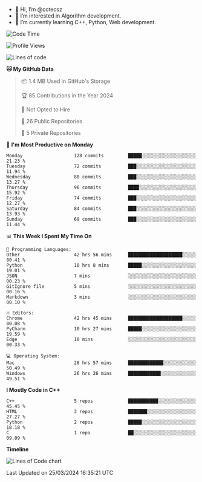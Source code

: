 - 👋 Hi, I’m @cotecsz
- 👀 I’m interested in Algorithm development.
- 🌱 I’m currently learning C++, Python, Web development.

<!---
cotecsz/cotecsz is a ✨ special ✨ repository because its `README.md` (this file) appears on your GitHub profile.
You can click the Preview link to take a look at your changes.
--->

<!--START_SECTION:waka-->
![Code Time](http://img.shields.io/badge/Code%20Time-720%20hrs%2024%20mins-blue)

![Profile Views](http://img.shields.io/badge/Profile%20Views-0-blue)

![Lines of code](https://img.shields.io/badge/From%20Hello%20World%20I%27ve%20Written-1.2%20million%20lines%20of%20code-blue)

**🐱 My GitHub Data** 

> 📦 1.4 MB Used in GitHub's Storage 
 > 
> 🏆 85 Contributions in the Year 2024
 > 
> 🚫 Not Opted to Hire
 > 
> 📜 26 Public Repositories 
 > 
> 🔑 5 Private Repositories 
 > 
📅 **I'm Most Productive on Monday** 

```text
Monday                   128 commits         █████░░░░░░░░░░░░░░░░░░░░   21.23 % 
Tuesday                  72 commits          ███░░░░░░░░░░░░░░░░░░░░░░   11.94 % 
Wednesday                80 commits          ███░░░░░░░░░░░░░░░░░░░░░░   13.27 % 
Thursday                 96 commits          ████░░░░░░░░░░░░░░░░░░░░░   15.92 % 
Friday                   74 commits          ███░░░░░░░░░░░░░░░░░░░░░░   12.27 % 
Saturday                 84 commits          ███░░░░░░░░░░░░░░░░░░░░░░   13.93 % 
Sunday                   69 commits          ███░░░░░░░░░░░░░░░░░░░░░░   11.44 % 
```


📊 **This Week I Spent My Time On** 

```text
💬 Programming Languages: 
Other                    42 hrs 56 mins      ████████████████████░░░░░   80.41 % 
Python                   10 hrs 8 mins       █████░░░░░░░░░░░░░░░░░░░░   19.01 % 
JSON                     7 mins              ░░░░░░░░░░░░░░░░░░░░░░░░░   00.23 % 
GitIgnore file           5 mins              ░░░░░░░░░░░░░░░░░░░░░░░░░   00.16 % 
Markdown                 3 mins              ░░░░░░░░░░░░░░░░░░░░░░░░░   00.10 % 

🔥 Editors: 
Chrome                   42 hrs 45 mins      ████████████████████░░░░░   80.08 % 
PyCharm                  10 hrs 27 mins      █████░░░░░░░░░░░░░░░░░░░░   19.59 % 
Edge                     10 mins             ░░░░░░░░░░░░░░░░░░░░░░░░░   00.33 % 

💻 Operating System: 
Mac                      26 hrs 57 mins      █████████████░░░░░░░░░░░░   50.49 % 
Windows                  26 hrs 26 mins      ████████████░░░░░░░░░░░░░   49.51 % 
```

**I Mostly Code in C++** 

```text
C++                      5 repos             ███████████░░░░░░░░░░░░░░   45.45 % 
HTML                     3 repos             ███████░░░░░░░░░░░░░░░░░░   27.27 % 
Python                   2 repos             █████░░░░░░░░░░░░░░░░░░░░   18.18 % 
C                        1 repo              ██░░░░░░░░░░░░░░░░░░░░░░░   09.09 % 
```



**Timeline**

![Lines of Code chart](https://raw.githubusercontent.com/cotecsz/cotecsz/master/assets/bar_graph.png)


 Last Updated on 25/03/2024 16:35:21 UTC
<!--END_SECTION:waka-->
